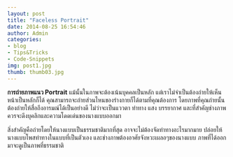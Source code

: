 ```yaml
---
layout: post
title: "Faceless Portrait"
date: 2014-08-25 16:54:46
author: Admin
categories:
- blog
- Tips&Tricks
- Code-Snippets
img: post1.jpg
thumb: thumb03.jpg
---
```


<b>การถ่ายภาพแนว Portrait</b> แม้นั้นในภาพจะต้องเน้นบุคคลเป็นหลัก แต่เราไม่จำเป็นต้องถ่ายให้เห็นหน้าเป็นหลักก็ได้ คุณสามารถจะถ่ายส่วนไหนของร่างกายก็ได้ตามที่คุณต้องการ โดยภาพที่คุณถ่ายนั้นต้องถ่ายให้สื่อถึงอารมณ์ได้เป็นอย่างดี ไม่ว่าจะเป็นแววตา ท่าทาง แสง บรรยากาศ และที่สำคัญช่างภาพควรจะดึงบุคลิกและความโดดเด่นของนางแบบออกมา 

สิ่งสำคัญคือถ่ายโดยให้นางแบบเป็นธรรมชาติมากที่สุด อาจจะไม่ต้องจัดท่าทางอะไรมากมาย <!--more-->
ปล่อยให้นางแบบโพสท่าทางในแบบที่เป็นตัวเอง และช่างภาพต้องอาศัยจังหวะเผลอๆของนางแบบ ภาพที่ได้ออกมาจะดูเป็นภาพที่ธรรมชาติ




[hampden]: https://github.com/jekyll/jekyll